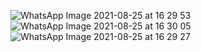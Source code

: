 
![WhatsApp Image 2021-08-25 at 16 29 53](https://user-images.githubusercontent.com/63947906/131495188-4d1dea1e-d070-47b7-afb7-975f0c1596f5.jpeg)
![WhatsApp Image 2021-08-25 at 16 30 05](https://user-images.githubusercontent.com/63947906/131495200-00440f08-6dd2-4af5-be3a-61b3532503d2.jpeg)
![WhatsApp Image 2021-08-25 at 16 29 27](https://user-images.githubusercontent.com/63947906/131495207-3c8793c3-0edc-4240-8fbc-1d127822c474.jpeg)
